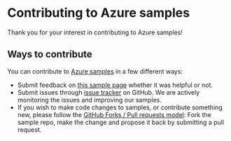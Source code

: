 # Contributing to Azure samples

Thank you for your interest in contributing to Azure samples!

## Ways to contribute

You can contribute to [Azure samples](https://github.com/Azure-Samples/network-dotnet-manage-express-route) in a few different ways:

- Submit feedback on [this sample page](https://azure.microsoft.com/documentation/samples/network-dotnet-manage-express-route/) whether it was helpful or not.  
- Submit issues through [issue tracker](https://github.com/Azure-Samples/network-dotnet-manage-express-route/issues) on GitHub. We are actively monitoring the issues and improving our samples.
- If you wish to make code changes to samples, or contribute something new, please follow the [GitHub Forks / Pull requests model](https://help.github.com/articles/fork-a-repo/): Fork the sample repo, make the change and propose it back by submitting a pull request.